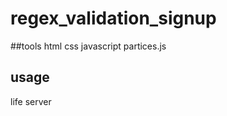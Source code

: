 # regex_validation_signup
##tools
   html
   css
   javascript
   partices.js
 ## usage 
 life server
 

